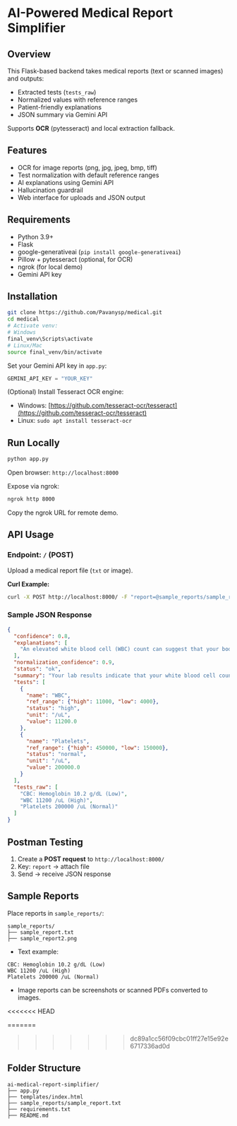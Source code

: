# AI-Powered Medical Report Simplifier

## Overview

This Flask-based backend takes medical reports (text or scanned images) and outputs:

* Extracted tests (`tests_raw`)
* Normalized values with reference ranges
* Patient-friendly explanations
* JSON summary via Gemini API

Supports **OCR** (pytesseract) and local extraction fallback.

## Features

* OCR for image reports (png, jpg, jpeg, bmp, tiff)
* Test normalization with default reference ranges
* AI explanations using Gemini API
* Hallucination guardrail
* Web interface for uploads and JSON output



## Requirements

* Python 3.9+
* Flask
* google-generativeai (`pip install google-generativeai`)
* Pillow + pytesseract (optional, for OCR)
* ngrok (for local demo)
* Gemini API key

## Installation

```bash
git clone https://github.com/Pavanysp/medical.git
cd medical
# Activate venv:
# Windows
final_venv\Scripts\activate
# Linux/Mac
source final_venv/bin/activate

```

Set your Gemini API key in `app.py`:

```python
GEMINI_API_KEY = "YOUR_KEY"
```

(Optional) Install Tesseract OCR engine:

* Windows: [https://github.com/tesseract-ocr/tesseract](https://github.com/tesseract-ocr/tesseract)
* Linux: `sudo apt install tesseract-ocr`

## Run Locally

```bash
python app.py
```

Open browser: `http://localhost:8000`

Expose via ngrok:

```bash
ngrok http 8000
```

Copy the ngrok URL for remote demo.

## API Usage

### Endpoint: `/` (POST)

Upload a medical report file (`txt` or image).

**Curl Example:**

```bash
curl -X POST http://localhost:8000/ -F "report=@sample_reports/sample_report.txt"
```

### Sample JSON Response

```json
{
  "confidence": 0.8,
  "explanations": [
    "An elevated white blood cell (WBC) count can suggest that your body is fighting an infection or experiencing inflammation."
  ],
  "normalization_confidence": 0.9,
  "status": "ok",
  "summary": "Your lab results indicate that your white blood cell count is elevated. Your platelet count is within the expected range.",
  "tests": [
    {
      "name": "WBC",
      "ref_range": {"high": 11000, "low": 4000},
      "status": "high",
      "unit": "/uL",
      "value": 11200.0
    },
    {
      "name": "Platelets",
      "ref_range": {"high": 450000, "low": 150000},
      "status": "normal",
      "unit": "/uL",
      "value": 200000.0
    }
  ],
  "tests_raw": [
    "CBC: Hemoglobin 10.2 g/dL (Low)",
    "WBC 11200 /uL (High)",
    "Platelets 200000 /uL (Normal)"
  ]
}
```

## Postman Testing

1. Create a **POST request** to `http://localhost:8000/`
2. Key: `report` → attach file
3. Send → receive JSON response

## Sample Reports

Place reports in `sample_reports/`:

```
sample_reports/
├── sample_report.txt
├── sample_report2.png
```

* Text example:

```
CBC: Hemoglobin 10.2 g/dL (Low)
WBC 11200 /uL (High)
Platelets 200000 /uL (Normal)
```

* Image reports can be screenshots or scanned PDFs converted to images.

<<<<<<< HEAD

=======
>>>>>>> dc89a1cc56f09cbc01ff27e15e92e6717336ad0d

## Folder Structure

```
ai-medical-report-simplifier/
├── app.py
├── templates/index.html
├── sample_reports/sample_report.txt
├── requirements.txt
├── README.md
```


